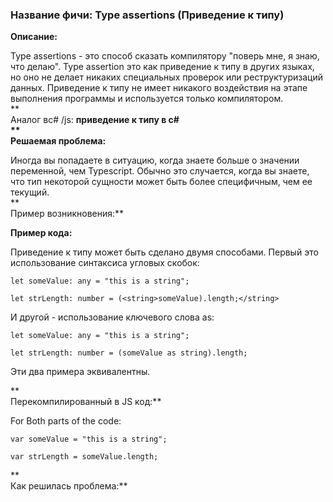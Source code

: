 ### **Название фичи: Type assertions \(Приведение к типу\)**

**Описание:**

Type assertions - это способ сказать компилятору "поверь мне, я знаю, что делаю". Type assertion это как приведение к типу в других языках, но оно не делает никаких специальных проверок или реструктуризаций данных. Приведение к типу не имеет никакого воздействия на этапе выполнения программы и используется только компилятором.  
**  
Аналог вc\# /js: **приведение к типу в c\#  
**  
Решаемая проблема:**

Иногда вы попадаете в ситуацию, когда знаете больше о значении переменной, чем Typescript. Обычно это случается, когда вы знаете, что тип некоторой сущности может быть более специфичным, чем ее текущий.  
**  
Пример возникновения:**

**Пример кода:**

Приведение к типу может быть сделано двумя способами. Первый это использование синтаксиса угловых скобок:

`let someValue: any = "this is a string";`

`let strLength: number = (<string>someValue).length;</string>`

И другой - использование ключевого слова as:

`let someValue: any = "this is a string";`

`let strLength: number = (someValue as string).length;`

Эти два примера эквивалентны.

**  
Перекомпилированный в JS код:**

For Both parts of the code:

`var someValue = "this is a string";`

`var strLength = someValue.length;`

**  
Как решилась проблема:**

